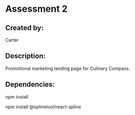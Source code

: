 # Assessment 2

## Created by:

Carter

## Description:

Promotional marketing landing page for Culinary Compass.

## Dependencies:

npm install

npm install @splinetool/react-spline
